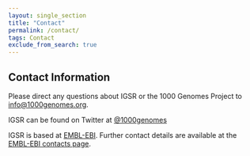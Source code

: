 ```yaml
---
layout: single_section
title: "Contact"
permalink: /contact/
tags: Contact
exclude_from_search: true
---
```


## Contact Information

Please direct any questions about IGSR or the 1000 Genomes Project to info@1000genomes.org.

IGSR can be found on Twitter at [@1000genomes](http://www.twitter.com/1000genomes)

IGSR is based at [EMBL-EBI](http://www.ebi.ac.uk). Further contact details are available at the [EMBL-EBI contacts page](http://www.ebi.ac.uk/about/contact).

